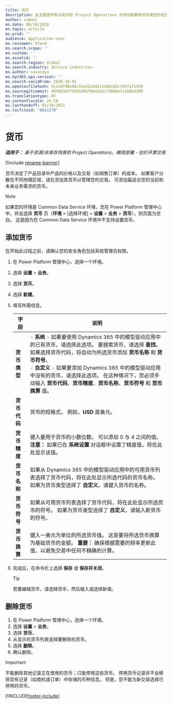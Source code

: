 ```yaml
---
title: 货币
description: 此主题提供有关如何在 Project Operations 中添加和删除货币类型的信息。
author: rumant
ms.date: 09/18/2020
ms.topic: article
ms.prod: ''
audience: Application User
ms.reviewer: kfend
ms.search.scope: ''
ms.custom: ''
ms.assetid: ''
ms.search.region: Global
ms.search.industry: Service industries
ms.author: suvaidya
ms.dyn365.ops.version: ''
ms.search.validFrom: 2020-10-01
ms.openlocfilehash: 9c2c6f98e48c5ee251d44131d0c05c705faf1459
ms.sourcegitcommit: 40f68387f594180af64a5e5c748b6efa188bd300
ms.translationtype: HT
ms.contentlocale: zh-CN
ms.lasthandoff: 05/10/2021
ms.locfileid: "6011270"
---
```

# <a name="currency"></a>货币

_**适用于：** 基于资源/非库存场景的 Project Operations，精简部署 - 估价开票交易_

[!include [rename-banner](~/includes/cc-data-platform-banner.md)]

货币决定了产品目录中产品的价格以及交易（如销售订单）的成本。 如果客户分散在不同地理区域，请在添加其货币以管理您的交易。 可添加最适合您的当前和未来业务需求的货币。  

> [!NOTE]
> 如果您的环境是 Common Data Service 环境，您在 Power Platform 管理中心中，并且选择 **货币** 页（**环境** > [选择环境] > **设置** > **业务** > **货币**），则页面为空白。 这是因为在 Common Data Service 环境中不支持设置货币。

## <a name="add-a-currency"></a>添加货币  
在开始此过程之前，请确认您的安全角色包括系统管理员权限。 

1. 在 Power Platform 管理中心，选择一个环境。 
2. 选择 **设置** > **业务**。
3. 选择 **货币**。  
4. 选择 **新建**。  
5. 填写所需信息。  


   |          字段          |                                                                                                                                                                                                                                                                                                                                                                            说明                                                                                                                                                                                                                                                                                                                                                                            |
   |-------------------------|-------------------------------------------------------------------------------------------------------------------------------------------------------------------------------------------------------------------------------------------------------------------------------------------------------------------------------------------------------------------------------------------------------------------------------------------------------------------------------------------------------------------------------------------------------------------------------------------------------------------------------------------------------------------------------------------------------------------------------------------------------------------|
   |    **货币类型**    | - **系统** - 如果要使用 Dynamics 365 中的模型驱动应用中的已有货币，请选择此选项。 要搜索货币，请选择 **查找**。 如果选择货币代码，将自动为所选货币添加 **货币名称** 和 **货币符号**。<br />- **自定义** - 如果要添加 Dynamics 365 中的模型驱动应用中没有的货币，请选择此选项。 在这种情况下，您必须手动输入 **货币代码**、**货币精度**、**货币名称**、**货币符号** 和 **货币换算** 值。 |
   |    **货币代码**    |                                                                                                                                                                                                                                                                                                                                            货币的短格式。 例如，**USD** 是美元。                                                                                                                                                                                                                                                                                                                                            |
   | **货币精度**  |                                                                                                                                                                                  键入要用于货币的小数位数。  可以添加 0 与 4 之间的值。 **注意：** 如果已在 **系统设置** 对话框中设置了精度值，将在此处显示该值。                                                                                                                                                                                  |
   |    **货币名称**    |                                                                                                                                                                                                                                         如果从 Dynamics 365 中的模型驱动应用中的可用货币列表选择了货币代码，将在此处显示所选代码的货币名称。 如果为货币类型选择了 **自定义**，请键入货币的名称。                                                                                                                                                                                                                                          |
   |   **货币符号**   |                                                                                                                                                                                                                                                                      如果从可用货币列表选择了货币代码，将在此处显示所选货币的符号。 如果为货币类型选择了 **自定义**，请输入新货币的符号。                                                                                                                                                                                                                                                                       |
   | **货币换算** |                                                                                                                                                                                                                                     键入一美元为单位的所选货币值。 这是要将所选货币换算为基础货币的金额。 **重要：** 确保根据需要的频率更新此值，以避免交易中任何不精确的计算。                                                                                                                                                                                                                                      |


6. 完成后，在命令栏上选择 **保存** 或 **保存并关闭**。  

   > [!TIP]
   >  若要编辑货币，请选择货币，然后输入或选择新值。  

## <a name="delete-a-currency"></a>删除货币  

1. 在 Power Platform 管理中心，选择一个环境。 
2. 选择 **设置** > **业务**。
3. 选择 **货币**。  
4. 从显示的货币列表选择要删除的货币。  
5. 选择 **删除**。  
6. 确认删除。  

> [!IMPORTANT]
>  不能删除其他记录正在使用的货币；只能停用这些货币。 停用货币记录并不会移除现有记录（如商机或订单）中存储的币种信息。 但是，您不能为新交易选择已停用的货币。  


[!INCLUDE[footer-include](../includes/footer-banner.md)]